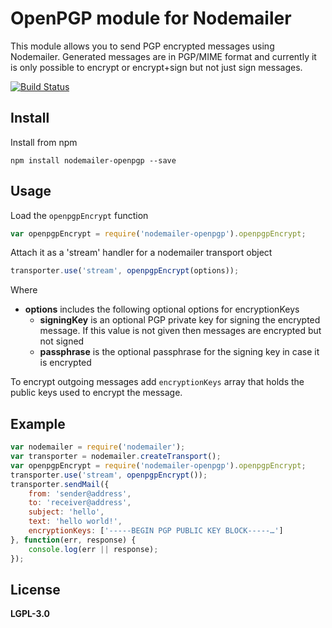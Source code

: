 # OpenPGP module for Nodemailer

This module allows you to send PGP encrypted messages using Nodemailer.
Generated messages are in PGP/MIME format and currently it is only possible to
encrypt or encrypt+sign but not just sign messages.

[![Build Status](https://travis-ci.org/nodemailer/nodemailer-openpgp.svg?branch=master)](https://travis-ci.org/nodemailer/nodemailer-openpgp)

## Install

Install from npm

    npm install nodemailer-openpgp --save

## Usage

Load the `openpgpEncrypt` function

```javascript
var openpgpEncrypt = require('nodemailer-openpgp').openpgpEncrypt;
```

Attach it as a 'stream' handler for a nodemailer transport object

```javascript
transporter.use('stream', openpgpEncrypt(options));
```

Where

  * **options** includes the following optional options for encryptionKeys
    * **signingKey** is an optional PGP private key for signing the encrypted message. If this value is not given then messages are encrypted but not signed
    * **passphrase** is the optional passphrase for the signing key in case it is encrypted

To encrypt outgoing messages add `encryptionKeys` array that holds the public keys used to encrypt the message.

## Example

```javascript
var nodemailer = require('nodemailer');
var transporter = nodemailer.createTransport();
var openpgpEncrypt = require('nodemailer-openpgp').openpgpEncrypt;
transporter.use('stream', openpgpEncrypt());
transporter.sendMail({
    from: 'sender@address',
    to: 'receiver@address',
    subject: 'hello',
    text: 'hello world!',
    encryptionKeys: ['-----BEGIN PGP PUBLIC KEY BLOCK-----…']
}, function(err, response) {
    console.log(err || response);
});
```

## License

**LGPL-3.0**
